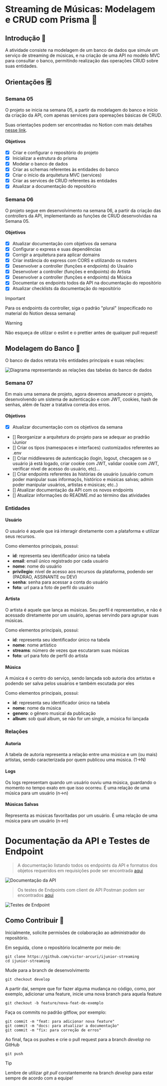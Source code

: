 # Streaming de Músicas: Modelagem e CRUD com Prisma 🎵

## Introdução 🚩
A atividade consiste na modelagem de um banco de dados que simule um serviço de streaming de músicas, e na criação de uma API no modelo MVC para consultar o banco, permitindo realização das operações CRUD sobre suas entidades.

## Orientações 🗒️

### Semana 05
O projeto se inicia na semana 05, a partir da modelagem do banco e início da criação da API, com apenas services para opereações básicas de CRUD. 

Suas orientações podem ser encontradas no Notion com mais detalhes [nesse link](https://www.notion.so/ijunior/Atividade-M-os-obra-23dc39c4674680e49aa1c6099ff31c9f).

#### Objetivos 
- [X] Criar e configurar o repositório do projeto
- [X] Inicializar a estrutura do prisma 
- [X] Modelar o banco de dados 
- [X] Criar as schemas referentes às entidades do banco
- [X] Criar o início da arquitetura MVC (services) 
- [X] Criar as services de CRUD referentes às entidades
- [X] Atualizar a documentação do repositório

### Semana 06
O projeto segue em desenvolvimento na semana 06, a partir da criação das controllers da API, implementando as funções de CRUD desenvolvidas na Semana 05.

#### Objetivos
- [X] Atualizar documentação com objetivos da semana
- [X] Configurar o express e suas dependências
- [X] Corrigir a arquitetura para aplicar domains
- [X] Criar instância do express com CORS e utilizando os routers
- [X] Desenvolver a controller (funções e endpoints) do Usuário
- [X] Desenvolver a controller (funções e endpoints) do Artista
- [X] Desenvolver a controller (funções e endpoints) da Música
- [X] Documentar os endpoints todos da API na documentação do repositório
- [X] Atualizar checklists da documentação do repositório

> [!Important]
> Para os endpoints da controller, siga o padrão "plural" (especificado no material do Notion dessa semana)

> [!Warning]
> Não esqueça de utilzar o eslint e o prettier antes de qualquer pull request!

## Modelagem do Banco 📝
O banco de dados retrata três entidades principais e suas relações:

![Diagrama representando as relações das tabelas do banco de dados](/public/imgs/db_schema.png)

### Semana 07
Em mais uma semana de projeto, agora devemos amadurecer o projeto, desenvolvendo um sistema de autenticação e com JWT, cookies, hash de senhas, além de fazer a tratativa correta dos erros.

#### Objetivos
- [X] Atualizar documentação com os objetivos da semana
- [] Reorganizar a arquitetura do projeto para se adequar ao pradrão iJunior
- [] Criar os tipos (namespaces e interfaces) customizados referentes ao .env
- [] Criar middlewares de autenticação (login, logout, checagem se o usuário já está logado, criar cookie com JWT, validar cookie com JWT, verificar nível de acesso do usuário, etc)...
- [] Criar endpoints referentes às histórias de usuário (usuário comum poder manipular suas informaçõs, histórico e músicas salvas; admin poder manipular usuários, artistas e músicas; etc..)
- [] Atualizar documentação da API com os novos endpoints
- [] Atualizar informações do README.md ao término das atividades

### Entidades

#### Usuário
O usuário é aquele que irá interagir diretamente com a plataforma e utilizar seus recursos.

Como elementos principais, possui:

- **id**: representa seu identificador único na tabela
- **email**: email único registrado por cada usuário
- **nome**: nome do usuário
- **privilegio**: nível de acesso aos recursos da plataforma, podendo ser (PADRAO, ASSINANTE ou DEV)
- **senha**: senha para acessar a conta do usuário
- **foto**: url para a foto de perfil do usuário

#### Artista
O artista é aquele que lança as músicas. Seu perfil é representativo, e não é acessado diretamente por um usuário, apenas servindo para agrupar suas músicas.

Como elementos principais, possui:

- **id**: representa seu identificador único na tabela
- **nome**: nome artístico
- **streams**: número de vezes que escutaram suas músicas
- **foto**: url para foto de perfil do artista

#### Música
A música é o centro do serviço, sendo lançada sob autoria dos artistas e podendo ser salva pelos usuários e também escutada por eles

Como elementos principais, possui:

- **id**: representa seu identificador único na tabela
- **nome**: nome da música
- **genero**: o gênero musical da publicação
- **album**: sob qual album, se não for um single, a música foi lançada

### Relações

#### Autoria
A tabela de autoria representa a relação entre uma música e um (ou mais) artistas, sendo caracterizada por quem publicou uma música. (1->N)

#### Logs
Os logs representam quando um usuário ouviu uma música, guardando o momento no tempo exato em que isso ocorreu. É uma relação de uma música para um usuário (n->n)

#### Músicas Salvas
Representa as músicas favoritadas por um usuário. É uma relação de uma música para um usuário (n->n)

# Documentação da API e Testes de Endpoint
> A documentação listando todos os endpoints da API e formatos dos objetos requeridos em requisições pode ser encontrada [aqui](https://documenter.getpostman.com/view/47365760/2sB3BDLX3H)

![Documentação da API](public/imgs/preview-docs.png)

> Os testes de Endpoints com client de API Postman podem ser encontrados [aqui](https://www.postman.com/otaviol-8493235/workspace/trainee-ijunior/collection/47365760-c04f666c-fe2d-44d5-b303-288676edb279?action=share&source=copy-link&creator=47365760)

![Testes de Endpoint](public/imgs/preview-test.png)


## Como Contribuir 🚀
Inicialmente, solicite permisões de colaboração ao administrador do repositório.

Em seguida, clone o repositório localmente por meio de:
```
git clone https://github.com/victor-arcuri/ijunior-streaming
cd ijunior-streaming
```

Mude para a branch de desenvolvimento
```
git checkout develop
```

A partir daí, sempre que for fazer alguma mudança no código, como, por exemplo, adicionar uma feature, inicie uma nova branch para aquela feature
```
git checkout -b feature/nova-feat-de-exemplo
```

Faça os commits no padrão gitflow, por exemplo:

```
git commit -m "feat: para adicionar nova feature"
git commit -m "docs: para atualizar a documentação"
git commit -m "fix: para correção de erros"
```

Ao final, faça os pushes e crie o pull request para a branch *develop* no GitHub
```
git push
```
> [!TIP]
> Lembre de utilizar *git pull* constantemente na branch *develop* para estar sempre de acordo com a equipe!



